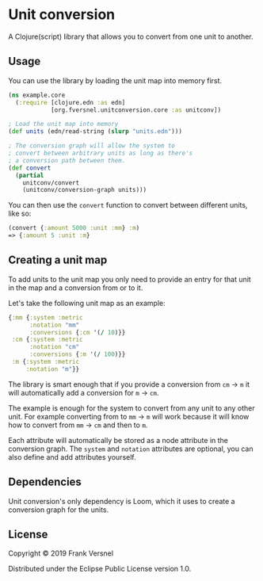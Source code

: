 # Unit conversion

A Clojure(script) library that allows you to convert from one unit to another.

## Usage

You can use the library by loading the unit map into memory first.

```clojure
(ns example.core
  (:require [clojure.edn :as edn]
            [org.fversnel.unitconversion.core :as unitconv])

; Load the unit map into memory
(def units (edn/read-string (slurp "units.edn")))

; The conversion graph will allow the system to
; convert between arbitrary units as long as there's
; a conversion path between them.
(def convert 
  (partial 
    unitconv/convert 
    (unitconv/conversion-graph units)))
```

You can then use the `convert` function to convert between different units,
like so:

```clojure
(convert {:amount 5000 :unit :mm} :m)
=> {:amount 5 :unit :m}
```

## Creating a unit map

To add units to the unit map you only need to provide an
entry for that unit in the map and a conversion from or to it.

Let's take the following unit map as an example:

```clojure
{:mm {:system :metric
      :notation "mm"
      :conversions {:cm '(/ 10)}}
 :cm {:system :metric
      :notation "cm"
      :conversions {:m '(/ 100)}}
 :m {:system :metric
     :notation "m"}}
```

The library is smart enough that if you provide a conversion from
`cm` → `m` it will automatically add a conversion for `m` → `cm`.

The example is enough for the system to convert from any unit to any other unit. 
For example converting from to `mm` → `m` will work
because it will know how to convert from `mm` → `cm` and then to `m`.

Each attribute will automatically be stored as a node attribute 
in the conversion graph.
The `system` and `notation` attributes are optional, you can also define 
and add attributes yourself.

## Dependencies

Unit conversion's only dependency is Loom, which it uses to create
a conversion graph for the units.

## License

Copyright © 2019 Frank Versnel

Distributed under the Eclipse Public License version 1.0.
